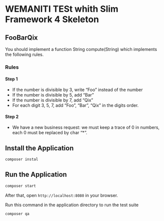 # WEMANITI TESt whith Slim Framework 4 Skeleton 

## FooBarQix
You should implement a function String compute(String) which implements the following rules.

### Rules
#### Step 1
- If the number is divisible by 3, write “Foo” instead of the number
- If the number is divisible by 5, add “Bar”
- If the number is divisible by 7, add “Qix”
- For each digit 3, 5, 7, add “Foo”, “Bar”, “Qix” in the digits order.

#### Step 2
- We have a new business request: we must keep a trace of 0 in numbers, each 0 must be replaced by char “*”.

## Install the Application

```bash
composer instal
```

## Run the Application

```bash
composer start
```

After that, open `http://localhost:8080` in your browser.

Run this command in the application directory to run the test suite

```bash
composer qa
```
